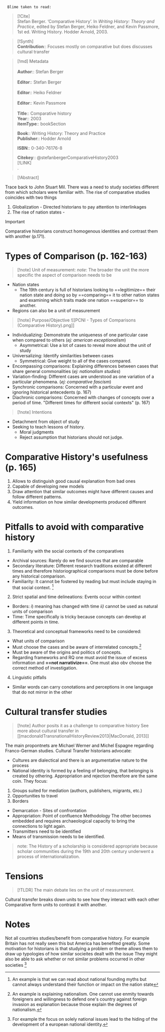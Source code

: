 	 Blime taken to read: 
> [!Cite]  
> Stefan Berger. ‘Comparative History’. In _Writing History: Theory and Practice_, edited by Stefan Berger, Heiko Feldner, and Kevin Passmore, 1st ed. Writing History. Hodder Arnold, 2003.

> [!Synth]  
>**Contribution**:: Focuses mostly on comparative but does discusses cultural transfer

>[!md]  Metadata
></br>  
>**Author**:: Stefan Berger</br>  
>**Editor**:: Stefan Berger</br>  
>**Editor**:: Heiko Feldner</br>  
>**Editor**:: Kevin Passmore    </br>  
> **Title**:: Comparative history     </br>
> **Year**:: 2003      </br>
>**itemType**:: bookSection     </br>
>    
>    
>     
>**Book**:: Writing History: Theory and Practice     </br>
>**Publisher**:: Hodder Arnold     </br>
>     
>    
>    
>**ISBN**:: 0-340-76176-8 </br>
> 
>    
> **Citekey**:: @stefanbergerComparativeHistory2003    
> [!LINK]   
>.

> [!Abstract]  
>>  

Trace back to John Stuart Mil. There was a need to study societies different from which scholars were familiar with. 
The rise of comparative studies coincides with two things 
1. Globalization -  Directed historians to pay attention to interlinkages 
2. The rise of nation states -  
>[!important] 
>Comparative historians construct homogenous identities and contrast them with another (p.171).
# Types of Comparison (p. 162-163)
 >[!note] Unit of measurement: 
 >*note*: The broader the unit the more specific the aspect of comparison needs to be 
* Nation states 
	* The 19th century is full of historians looking to ==legitimize== their nation state and doing so by ==comparing== it to other nation states and examining which traits made one nation ==superior== to another. 
 * Regions can also be a unit of measurement 

>[!note] Purpose/Objective
>![[PCNI - Types of Comparisons (Comparative History).png]]
* Individualizing: Demonstrate the uniqueness of one particular case when compared to others (*ej: american exceptionalism*)
	* Asymmetrical: Use a lot of cases to reveal more about the unit of study 
* Universalizing: Identify similarities between cases 
	* Symmetrical: Give weight to all of the cases compared. 
* Encompassing comparisons: Explaining differences between cases that share general commonalities (*ej: nationalism studies*)
* Variation-finding: Different cases are understood as one variation of a particular phenomena. (*ej: comparative fascism*)
* Synchronic comparisons: Concerned with a particular event and ignoring historical antecedents (p. 167)
* Diachronic comparisons: Concerned with changes of concepts over a period of time. "Different times for different social contexts" (p. 167)
>[!note] Intentions 
* Detachment from object of study 
* Seeking to teach lessons of history. 
	* Moral judgments 
	* Reject assumption that historians should not judge.
# Comparative History's usefulness (p. 165)
1. Allows to distinguish good causal explanation from bad ones 
2. Capable of developing new models 
3. Draw attention that similar outcomes might have different causes and follow different patterns. 
4. Yield information on how similar developments produced different outcomes. 
# Pitfalls to avoid with comparative history 
1. Familiarity with the social contexts of the comparatives
* Archival sources: Rarely do we find sources that are comparable 
* Secondary literature: Different research traditions existed at different times and therefore historiographical comparisons must be done before any historical comparison. 
* Familiarity: It cannot be fostered by reading but must include staying in that social context. [^2]
2. Strict spatial and time delineations: Events occur within context
* Borders: *i*) meaning has changed with time *ii)* cannot be used as natural units of comparison 
* Time: Time specifically is tricky because concepts can develop at different points in time. 
3. Theoretical and conceptual frameworks need to be considered: 
* What units of comparison
* Must choose the cases and be aware of interrelated concepts.[^3] 
* Must be aware of the origins and politics of concepts. 
* Regarding frameworks and RQ one must avoid the issue of excess information and **==not narrativize==**. One must also obv choose the correct method of investigation.  
4. Linguistic pitfalls 
* Similar words can carry conotations and perceptions in one language that do not mirror in the other
# Cultural transfer studies 
>[!note] Author posits it as a challenge to comparative history
>See more about cultural transfer in [[macdonaldTransnationalHistoryReview2013|MacDonald, 2013]]

The main propontnets are Michael Werner and Michel Espagne regarding Franco-German studies. 
Cultural Transfer historians advocate:
+ Cultures are dialectical and there is an argumentative nature to the process 
+ National identity is formed by a feeling of belonging, that belonging is created by othering. Appropriation and rejection therefore are the same coin. 
They focus: 
1. Groups suited for mediation (authors, publishers, migrants, etc.)
2. Opportunities to travel 
3. Borders
+ Demarcation - Sites of confrontation
+ Appropriation: Point of confluence 
Methodology 
 The other becomes embedded and requires archaeological capacity to bring the connections to light again. 
+ Transmitters need to be identified
+ Means of transmission needs to be identified. 
>note: The History of a scholarship is considered appropriate because scholar communities during the 19th and 20th century underwent a process of internationalization. 
# Tensions
>[!TLDR]
>The main debate lies on the unit of measurement. 

Cultural transfer breaks down units to see how they interact with each other 
Comparative form units to contrast it with another.

# Notes
Not all countries studies/benefit from comparative history. For example Britain has not really seen this but America has benefited greatly. 
Some motivation for historians is that studying a problem or theme allows them to draw up typologies of how similar socieites dealt with the issue 
They might also be able to ask whether or not similar problems occurred in other societies [^1]

[^1]: For example the focus on solely national issues lead to the hiding of the development of a european national identity. 
[^2]: An example is that we can read about national founding myths but cannot always understand their function or impact on the nation state 
[^3]: An example is explaining nationalism. One cannot use enmity towards foreigners and willingness to defend one's country against foreign invasion as explanation because those explain the degrees of nationalism. 